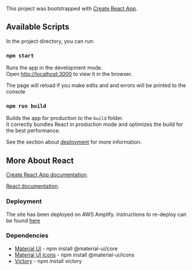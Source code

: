 This project was bootstrapped with [Create React App](https://github.com/facebook/create-react-app).

## Available Scripts

In the project directory, you can run:

### `npm start`

Runs the app in the development mode.<br />
Open [http://localhost:3000](http://localhost:3000) to view it in the browser.

The page will reload if you make edits and and errors will be printed to the console<br />


### `npm run build`

Builds the app for production to the `build` folder.<br />
It correctly bundles React in production mode and optimizes the build for the best performance.

See the section about [deployment](https://facebook.github.io/create-react-app/docs/deployment) for more information.



## More About React

[Create React App documentation](https://facebook.github.io/create-react-app/docs/getting-started).

[React documentation](https://reactjs.org/).



### Deployment

The site has been deployed on AWS Amplify. Instructions to re-deploy can be found [here](https://aws.amazon.com/getting-started/hands-on/build-react-app-amplify-graphql/module-one/?e=gs2020&p=build-a-react-app-intro)




### Dependencies
 - [Material UI](https://material-ui.com/getting-started/installation/) - npm install @material-ui/core
 - [Material UI Icons](https://material-ui.com/components/icons/) - npm install @material-ui/icons
 - [Victory](https://formidable.com/open-source/victory/docs) - npm install victory 
 
